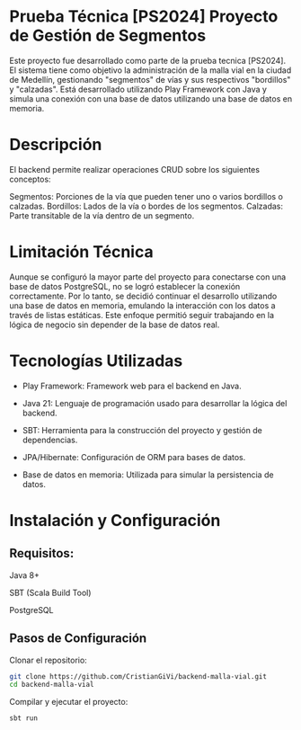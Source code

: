 # Prueba Técnica [PS2024] Proyecto de Gestión de Segmentos 

Este proyecto fue desarrollado como parte de la prueba tecnica [PS2024]. El sistema tiene como objetivo la administración de la malla vial 
en la ciudad de Medellín, gestionando "segmentos" de vías y sus respectivos "bordillos" y "calzadas". Está desarrollado utilizando 
Play Framework con Java y simula una conexión con una base de datos utilizando una base de datos en memoria.

# Descripción
El backend permite realizar operaciones CRUD sobre los siguientes conceptos:

Segmentos: Porciones de la vía que pueden tener uno o varios bordillos o calzadas.
Bordillos: Lados de la vía o bordes de los segmentos.
Calzadas: Parte transitable de la vía dentro de un segmento.

# Limitación Técnica

Aunque se configuró la mayor parte del proyecto para conectarse con una base de datos PostgreSQL, no se logró establecer la conexión correctamente. 
Por lo tanto, se decidió continuar el desarrollo utilizando una base de datos en memoria, emulando la interacción con los datos a través de listas estáticas. 
Este enfoque permitió seguir trabajando en la lógica de negocio sin depender de la base de datos real.

# Tecnologías Utilizadas

- Play Framework: Framework web para el backend en Java.

- Java 21: Lenguaje de programación usado para desarrollar la lógica del backend.

- SBT: Herramienta para la construcción del proyecto y gestión de dependencias.

- JPA/Hibernate: Configuración de ORM para bases de datos.

- Base de datos en memoria: Utilizada para simular la persistencia de datos.

# Instalación y Configuración

## Requisitos: 

Java 8+

SBT (Scala Build Tool)

PostgreSQL

## Pasos de Configuración

Clonar el repositorio:

```bash
git clone https://github.com/CristianGiVi/backend-malla-vial.git
cd backend-malla-vial
```

Compilar y ejecutar el proyecto:

```bash
sbt run
```




